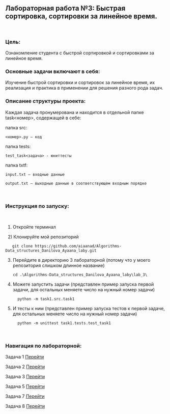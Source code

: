 <h2>Лабораторная работа №3: Быстрая сортировка, сортировки за линейное время.</h2>
&nbsp;
<h3>Цель:</h3> Ознакомление студента с быстрой сортировкой и сортировками за линейное время.

<h3>Основные задачи включают в себя:</h3>

 Изучение быстрой сортировки и сортировок за линейное время, их реализация и практика в применении для решения разного рода задач.


<h3>Описание структуры проекта:</h3>
 Каждая задача пронумерована и находится в отдельной папке task<номер>, содержащей в себе:

папка src:

    <номер>.py — код
 

папка tests:

    test_task<задача> - юниттесты

папка txtf:
  
    input.txt — входные данные
 
    output.txt — выходные данные в соответствующем входным порядке


&nbsp;
<h3>Инструкция по запуску:</h3>
&nbsp;

1) Откройте терминал

&nbsp;
2) Клонируйте мой репозиторий
       
       git clone https://github.com/aiaanad/Algorithms-Data_structures_Danilova_Ayaana_laby.git


3) Перейдите в директорию 3 лабораторной (потому что у моего репозитория слишком длинное название)

       cd .\Algorithms-Data_structures_Danilova_Ayaana_laby\lab_3\

4) Можете запустить задачи (представлен пример запуска первой задачи, для остальных меняете число на нужный номер задачи)

         python -m task1.src.task1

5) И тесты к ним (представлен пример запуска тестов к первой задаче, для остальных меняете число на нужный номер задачи)

         python -m unittest task1.tests.test_task1



&nbsp;
<h3>Навигация по лабораторной:</h3>

Задача 1 [Перейти](https://github.com/aiaanad/Algorithms-Data_structures_Danilova_Ayaana_laby/blob/a182c273233689941d409e5fae71d7d8d891b2ff/lab_3/task1/src/task1.py)

Задача 2 [Перейти](https://github.com/aiaanad/Algorithms-Data_structures_Danilova_Ayaana_laby/tree/a182c273233689941d409e5fae71d7d8d891b2ff/lab_3/task2/src/task2.py)

Задача 3 [Перейти](https://github.com/aiaanad/Algorithms-Data_structures_Danilova_Ayaana_laby/tree/a182c273233689941d409e5fae71d7d8d891b2ff/lab_3/task3/src/task3.py)

Задача 5 [Перейти](https://github.com/aiaanad/Algorithms-Data_structures_Danilova_Ayaana_laby/tree/a182c273233689941d409e5fae71d7d8d891b2ff/lab_3/task5/src/task5.py)

Задача 7 [Перейти](https://github.com/aiaanad/Algorithms-Data_structures_Danilova_Ayaana_laby/tree/a182c273233689941d409e5fae71d7d8d891b2ff/lab_3/task7/src/task7.py)

Задача 8 [Перейти](https://github.com/aiaanad/Algorithms-Data_structures_Danilova_Ayaana_laby/tree/a182c273233689941d409e5fae71d7d8d891b2ff/lab_3/task8/src/task8.py)

